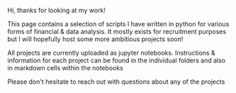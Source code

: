 Hi, thanks for looking at my work!

This page contains a selection of scripts I have written in python for various forms of financial & data analysis. It mostly exists for recruitment purposes but I will hopefully host some more ambitious projects soon!

All projects are currently uploaded as jupyter notebooks.
Instructions & information for each project can be found in the individual folders and also in markdown cells within the notebooks

Please don't hesitate to reach out with questions about any of the projects